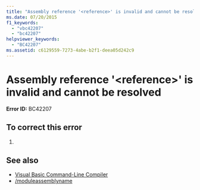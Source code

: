 ```yaml
---
title: "Assembly reference '<reference>' is invalid and cannot be resolved"
ms.date: 07/20/2015
f1_keywords: 
  - "vbc42207"
  - "bc42207"
helpviewer_keywords: 
  - "BC42207"
ms.assetid: c6129559-7273-4abe-b2f1-deea05d242c9
---
```

# Assembly reference '\<reference>' is invalid and cannot be resolved
**Error ID:** BC42207  
  
## To correct this error  
  
1.  
  
## See also
- [Visual Basic Command-Line Compiler](../../visual-basic/reference/command-line-compiler/index.md)
- [/moduleassemblyname](../../visual-basic/reference/command-line-compiler/moduleassemblyname.md)
